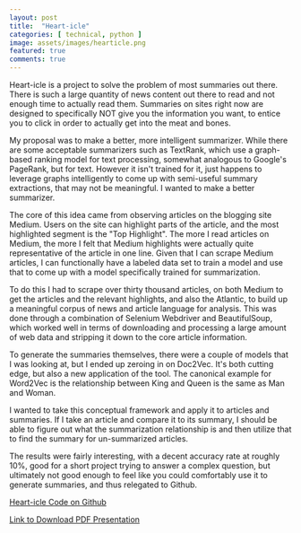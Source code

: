 ```yaml
---
layout: post
title:  "Heart-icle"
categories: [ technical, python ]
image: assets/images/hearticle.png
featured: true
comments: true
---
```


Heart-icle is a project to solve the problem of most summaries out there. There is such a large quantity of news content out there to read and not enough time to actually read them. Summaries on sites right now are designed to specifically NOT give you the information you want, to entice you to click in order to actually get into the meat and bones.

My proposal was to make a better, more intelligent summarizer. While there are some acceptable summarizers such as TextRank, which use a graph-based ranking model for text processing, somewhat analogous to Google's PageRank, but for text. However it isn't trained for it, just happens to leverage graphs intelligently to come up with semi-useful summary extractions, that may not be meaningful. I wanted to make a better summarizer.

The core of this idea came from observing articles on the blogging site Medium. Users on the site can highlight parts of the article, and the most highlighted segment is the "Top Highlight". The more I read articles on Medium, the more I felt that Medium highlights were actually quite representative of the article in one line. Given that I can scrape Medium articles, I can functionally have a labeled data set to train a model and use that to come up with a model specifically trained for summarization.

To do this I had to scrape over thirty thousand articles, on both Medium to get the articles and the relevant highlights, and also the Atlantic, to build up a meaningful corpus of news and article language for analysis. This was done through a combination of Selenium Webdriver and BeautifulSoup, which worked well in terms of downloading and processing a large amount of web data and stripping it down to the core article information.

To generate the summaries themselves, there were a couple of models that I was looking at, but I ended up zeroing in on Doc2Vec. It's both cutting edge, but also a new application of the tool. The canonical example for Word2Vec is the relationship between King and Queen is the same as Man and Woman.

I wanted to take this conceptual framework and apply it to articles and summaries. If I take an article and compare it to its summary, I should be able to figure out what the summarization relationship is and then utilize that to find the summary for un-summarized articles.

The results were fairly interesting, with a decent accuracy rate at roughly 10%, good for a short project trying to answer a complex question, but ultimately not good enough to feel like you could comfortably use it to generate summaries, and thus relegated to Github.

[Heart-icle Code on Github](https://github.com/LJamesHu/Heart-icle)

<object data="{{site.url}}{{site.baseurl}}/assets/files/Heart-icle.pdf" width="100%" height="600" type='application/pdf'></object>

[Link to Download PDF Presentation]({{site.baseurl}}/assets/files/Heart-icle.pdf)